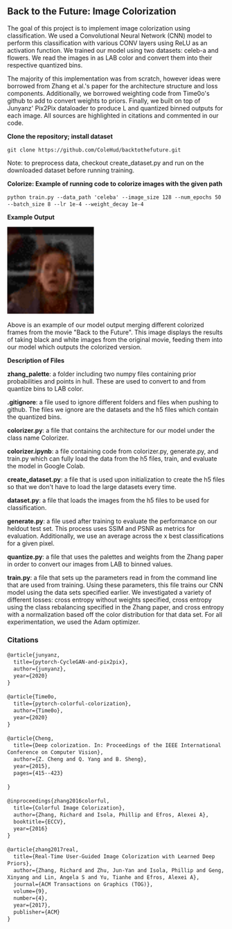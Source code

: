 ## <b> Back to the Future: Image Colorization </b> ##
The goal of this project is to implement image colorization using classification. We used a Convolutional Neural Network (CNN) model to perform this classification with various CONV layers using ReLU as an activation function. We trained our model using two datasets: celeb-a and flowers. We read the images in as LAB color and convert them into their respective quantized bins.

The majority of this implementation was from scratch, however ideas were borrowed from Zhang et al.'s paper for the architecture structure and loss components. Additionally, we borrowed weighting code from Time0o's github to add to convert weights to priors. Finally, we built on top of Junyanz' Pix2Pix dataloader to produce L and quantized binned outputs for each image. All sources are highlighted in citations and commented in our code.

**Clone the repository; install dataset**

```
git clone https://github.com/ColeHud/backtothefuture.git
```

Note: to preprocess data, checkout create_dataset.py and run on the downloaded dataset before running training.


**Colorize: Example of running code to colorize images with the given path**
```
python train.py --data_path 'celeba' --image_size 128 --num_epochs 50 --batch_size 8 --lr 1e-4 --weight_decay 1e-4
```

**Example Output**

<img src="https://github.com/ColeHud/backtothefuture/blob/main/bttf.gif" width="200">

Above is an example of our model output merging different colorized frames from the movie "Back to the Future". This image displays the results of taking black and white images from the original movie, feeding them into our model which outputs the colorized version.

**Description of Files**

**zhang_palette**: a folder including two numpy files containing prior probabilities and points in hull. These are used to convert to and from quantize bins to LAB color.

**.gitignore**: a file used to ignore different folders and files when pushing to github. The files we ignore are the datasets and the h5 files which contain the quantized bins.

**colorizer.py**: a file that contains the architecture for our model under the class name Colorizer.

**colorizer.ipynb**: a file containing code from colorizer.py, generate.py, and train.py which can fully load the data from the h5 files, train, and evaluate the model in Google Colab.

**create_dataset.py**: a file that is used upon initialization to create the h5 files so that we don't have to load the large datasets every time.

**dataset.py**: a file that loads the images from the h5 files to be used for classification.

**generate.py**: a file used after training to evaluate the performance on our heldout test set. This  process uses SSIM and PSNR as metrics for evaluation. Additionally, we use an average across the x best classifications for a given pixel.

**quantize.py**: a file that uses the palettes and weights from the Zhang paper in order to convert our images from LAB to binned values.

**train.py**: a file that sets up the parameters read in from the command line that are used from training. Using these parameters, this file trains our CNN model using the data sets specified earlier. We investigated a variety of different losses: cross entropy without weights specified, cross entropy using the class rebalancing specified in the Zhang paper, and cross entropy with a normalization based off the color distribution for that data set. For all experimentation, we used the Adam optimizer.

### Citations ###
```
@article{junyanz,
  title={pytorch-CycleGAN-and-pix2pix},
  author={junyanz},
  year={2020}
}

@article{Time0o,
  title={pytorch-colorful-colorization},
  author={Time0o},
  year={2020}
}

@article{Cheng,
  title={Deep colorization. In: Proceedings of the IEEE International Conference on Computer Vision},
  author={Z. Cheng and Q. Yang and B. Sheng},
  year={2015},
  pages={415--423}

}

@inproceedings{zhang2016colorful,
  title={Colorful Image Colorization},
  author={Zhang, Richard and Isola, Phillip and Efros, Alexei A},
  booktitle={ECCV},
  year={2016}
}

@article{zhang2017real,
  title={Real-Time User-Guided Image Colorization with Learned Deep Priors},
  author={Zhang, Richard and Zhu, Jun-Yan and Isola, Phillip and Geng, Xinyang and Lin, Angela S and Yu, Tianhe and Efros, Alexei A},
  journal={ACM Transactions on Graphics (TOG)},
  volume={9},
  number={4},
  year={2017},
  publisher={ACM}
}
```
